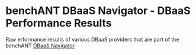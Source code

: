 # benchANT DBaaS Navigator - DBaaS Performance Results
Raw erformance results of various DBaaS providers that are part of the benchANT [DBaaS Navigator](https://benchant.com/navigator/dbaas)
